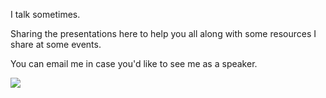 I talk sometimes. 

Sharing the presentations here to help you all along with some resources I share at some events. 

You can email me in case you'd like to see me as a speaker. <br>

<a target="_blank" href="mailto:siddhiiguptaa@gmail.com"><img src="https://img.shields.io/badge/-Gmail-D14836?style=for-the-badge&logo=Gmail&logoColor=white"></img></a>